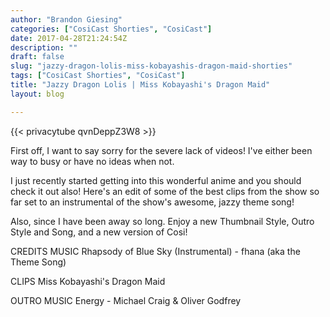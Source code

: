 ```yaml
---
author: "Brandon Giesing"
categories: ["CosiCast Shorties", "CosiCast"]
date: 2017-04-28T21:24:54Z
description: ""
draft: false
slug: "jazzy-dragon-lolis-miss-kobayashis-dragon-maid-shorties"
tags: ["CosiCast Shorties", "CosiCast"]
title: "Jazzy Dragon Lolis | Miss Kobayashi's Dragon Maid"
layout: blog

---
```


{{< privacytube qvnDeppZ3W8 >}}

First off, I want to say sorry for the severe lack of videos! I've either been
way to busy or have no ideas when not.

I just recently started getting into this wonderful anime and you should check
it out also! Here's an edit of some of the best clips from the show so far set
to an instrumental of the show's awesome, jazzy theme song!

Also, since I have been away so long. Enjoy a new Thumbnail Style, Outro Style
and Song, and a new version of Cosi!

CREDITS
MUSIC
Rhapsody of Blue Sky (Instrumental) - fhana (aka the Theme Song)

CLIPS
Miss Kobayashi's Dragon Maid

OUTRO MUSIC
Energy - Michael Craig & Oliver Godfrey
